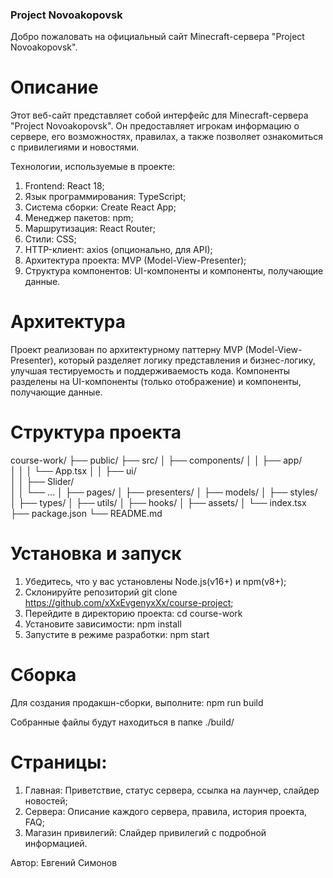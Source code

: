 ### Project Novoakopovsk

Добро пожаловать на официальный сайт Minecraft-сервера "Project Novoakopovsk".

# Описание

Этот веб-сайт представляет собой интерфейс для Minecraft-сервера "Project Novoakopovsk". Он предоставляет игрокам информацию о сервере, его возможностях, правилах, а также позволяет ознакомиться с привилегиями и новостями.

Технологии, используемые в проекте:

1. Frontend: React 18;
2. Язык программирования: TypeScript;
3. Система сборки: Create React App;
4. Менеджер пакетов: npm;
5. Маршрутизация: React Router;
6. Стили: CSS;
7. HTTP-клиент: axios (опционально, для API);
8. Архитектура проекта: MVP (Model-View-Presenter);
9. Структура компонентов: UI-компоненты и компоненты, получающие данные.

# Архитектура

Проект реализован по архитектурному паттерну MVP (Model-View-Presenter), который разделяет логику представления и бизнес-логику, улучшая тестируемость и поддерживаемость кода. Компоненты разделены на UI-компоненты (только отображение) и компоненты, получающие данные.

# Структура проекта

course-work/
├── public/
├── src/
│   ├── components/
│   │   ├── app/                 
│   │   │   └── App.tsx
│   │   ├── ui/                  
│   │   ├── Slider/              
│   │   └── ...
│   ├── pages/
│   ├── presenters/
│   ├── models/
│   ├── styles/
│   ├── types/
│   ├── utils/
│   ├── hooks/
│   ├── assets/
│   └── index.tsx
├── package.json
└── README.md

# Установка и запуск

1. Убедитесь, что у вас установлены Node.js(v16+) и npm(v8+);
2. Склонируйте репозиторий 
git clone https://github.com/xXxEvgenyxXx/course-project;
3. Перейдите в директорию проекта:
cd course-work
4. Установите зависимости:
npm install
5. Запустите в режиме разработки:
npm start

# Сборка

Для создания продакшн-сборки, выполните:
npm run build

Собранные файлы будут находиться в папке ./build/

# Страницы:

1. Главная: Приветствие, статус сервера, ссылка на лаунчер, слайдер новостей;
2. Сервера: Описание каждого сервера, правила, история проекта, FAQ;
3. Магазин привилегий: Слайдер привилегий с подробной информацией.

Автор: Евгений Симонов